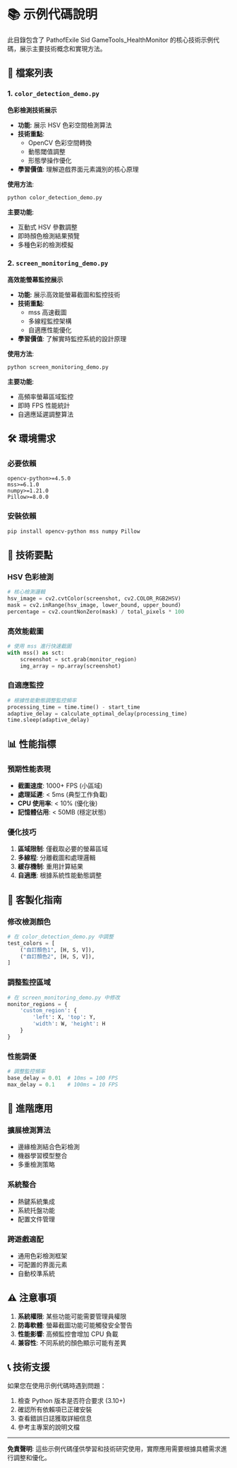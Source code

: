 # 📚 示例代碼說明

此目錄包含了 PathofExile Sid GameTools_HealthMonitor 的核心技術示例代碼，展示主要技術概念和實現方法。

## 📁 檔案列表

### 1. `color_detection_demo.py`
**色彩檢測技術展示**

- **功能**: 展示 HSV 色彩空間檢測算法
- **技術重點**: 
  - OpenCV 色彩空間轉換
  - 動態閾值調整
  - 形態學操作優化
- **學習價值**: 理解遊戲界面元素識別的核心原理

**使用方法**:
```bash
python color_detection_demo.py
```

**主要功能**:
- 互動式 HSV 參數調整
- 即時顏色檢測結果預覽
- 多種色彩的檢測模擬

### 2. `screen_monitoring_demo.py`
**高效能螢幕監控展示**

- **功能**: 展示高效能螢幕截圖和監控技術
- **技術重點**:
  - mss 高速截圖
  - 多線程監控架構
  - 自適應性能優化
- **學習價值**: 了解實時監控系統的設計原理

**使用方法**:
```bash
python screen_monitoring_demo.py
```

**主要功能**:
- 高頻率螢幕區域監控
- 即時 FPS 性能統計
- 自適應延遲調整算法

## 🛠️ 環境需求

### 必要依賴
```
opencv-python>=4.5.0
mss>=6.1.0
numpy>=1.21.0
Pillow>=8.0.0
```

### 安裝依賴
```bash
pip install opencv-python mss numpy Pillow
```

## 🎯 技術要點

### HSV 色彩檢測
```python
# 核心檢測邏輯
hsv_image = cv2.cvtColor(screenshot, cv2.COLOR_RGB2HSV)
mask = cv2.inRange(hsv_image, lower_bound, upper_bound)
percentage = cv2.countNonZero(mask) / total_pixels * 100
```

### 高效能截圖
```python
# 使用 mss 進行快速截圖
with mss() as sct:
    screenshot = sct.grab(monitor_region)
    img_array = np.array(screenshot)
```

### 自適應監控
```python
# 根據性能動態調整監控頻率
processing_time = time.time() - start_time
adaptive_delay = calculate_optimal_delay(processing_time)
time.sleep(adaptive_delay)
```

## 📊 性能指標

### 預期性能表現
- **截圖速度**: 1000+ FPS (小區域)
- **處理延遲**: < 5ms (典型工作負載)
- **CPU 使用率**: < 10% (優化後)
- **記憶體佔用**: < 50MB (穩定狀態)

### 優化技巧
1. **區域限制**: 僅截取必要的螢幕區域
2. **多線程**: 分離截圖和處理邏輯
3. **緩存機制**: 重用計算結果
4. **自適應**: 根據系統性能動態調整

## 🔧 客製化指南

### 修改檢測顏色
```python
# 在 color_detection_demo.py 中調整
test_colors = [
    ("自訂顏色1", [H, S, V]),
    ("自訂顏色2", [H, S, V]),
]
```

### 調整監控區域
```python
# 在 screen_monitoring_demo.py 中修改
monitor_regions = {
    'custom_region': {
        'left': X, 'top': Y, 
        'width': W, 'height': H
    }
}
```

### 性能調優
```python
# 調整監控頻率
base_delay = 0.01  # 10ms = 100 FPS
max_delay = 0.1    # 100ms = 10 FPS
```

## 🚀 進階應用

### 擴展檢測算法
- 邊緣檢測結合色彩檢測
- 機器學習模型整合
- 多重檢測策略

### 系統整合
- 熱鍵系統集成
- 系統托盤功能
- 配置文件管理

### 跨遊戲適配
- 通用色彩檢測框架
- 可配置的界面元素
- 自動校準系統

## ⚠️ 注意事項

1. **系統權限**: 某些功能可能需要管理員權限
2. **防毒軟體**: 螢幕截圖功能可能觸發安全警告
3. **性能影響**: 高頻監控會增加 CPU 負載
4. **兼容性**: 不同系統的顏色顯示可能有差異

## 📞 技術支援

如果您在使用示例代碼時遇到問題：

1. 檢查 Python 版本是否符合要求 (3.10+)
2. 確認所有依賴項已正確安裝
3. 查看錯誤日誌獲取詳細信息
4. 參考主專案的說明文檔

---

**免責聲明**: 這些示例代碼僅供學習和技術研究使用，實際應用需要根據具體需求進行調整和優化。